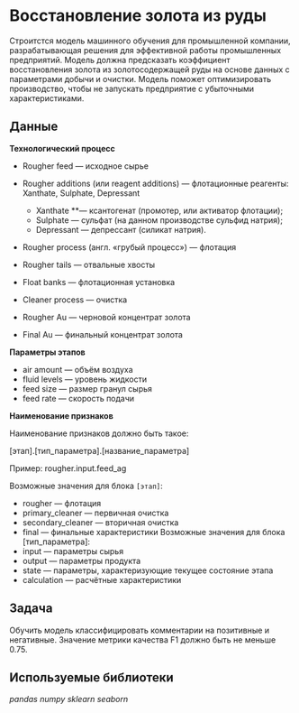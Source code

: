 
# Восстановление золота из руды

Строитстся модель машинного обучения для промышленной компании, разрабатывающая решения для эффективной работы промышленных предприятий. Модель должна предсказать коэффициент восстановления золота из золотосодержащей руды на основе данных с параметрами добычи и очистки. Модель поможет оптимизировать производство, чтобы не запускать предприятие с убыточными характеристиками.

## Данные

**Технологический процесс**
- Rougher feed — исходное сырье
- Rougher additions (или reagent additions) — флотационные реагенты: Xanthate, Sulphate, Depressant
  
  * Xanthate **— ксантогенат (промотер, или активатор флотации);
  * Sulphate — сульфат (на данном производстве сульфид натрия);
  * Depressant — депрессант (силикат натрия).
- Rougher process (англ. «грубый процесс») — флотация
- Rougher tails — отвальные хвосты
- Float banks — флотационная установка
- Cleaner process — очистка
- Rougher Au — черновой концентрат золота
- Final Au — финальный концентрат золота

**Параметры этапов**
- air amount — объём воздуха
- fluid levels — уровень жидкости
- feed size — размер гранул сырья
- feed rate — скорость подачи


**Наименование признаков**

Наименование признаков должно быть такое:

[этап].[тип_параметра].[название_параметра]

Пример: rougher.input.feed_ag

Возможные значения для блока `[этап]`:
- rougher — флотация
- primary_cleaner — первичная очистка
- secondary_cleaner — вторичная очистка
- final — финальные характеристики
Возможные значения для блока [тип_параметра]:
- input — параметры сырья
- output — параметры продукта
- state — параметры, характеризующие текущее состояние этапа
- calculation — расчётные характеристики

## Задача

Обучить модель классифицировать комментарии на позитивные и негативные. Значение метрики качества F1 должно быть не меньше 0.75.

## Используемые библиотеки
*pandas* *numpy* *sklearn* *seaborn*
